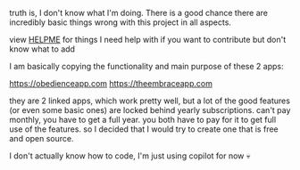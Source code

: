 truth is, I don't know what I'm doing. There is a good chance there are incredibly basic things wrong with this project in all aspects.

view [HELPME](HELPME.md) for things I need help with if you want to contribute but don't know what to add

I am basically copying the functionality and main purpose of these 2 apps:

https://obedienceapp.com
https://theembraceapp.com

they are 2 linked apps, which work pretty well, but a lot of the good features (or even some basic ones) are locked behind yearly subscriptions. can't pay monthly, you have to get a full year.
you both have to pay for it to get full use of the features. so I decided that I would try to create one that is free and open source.

I don't actually know how to code, I'm just using copilot for now 💀
